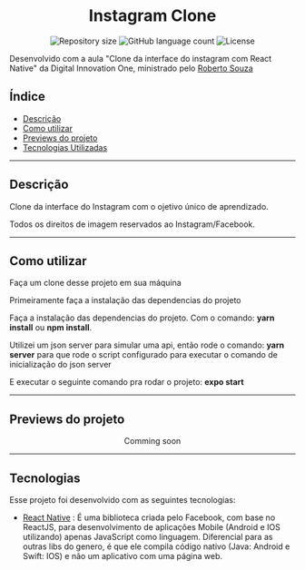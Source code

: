 <h1 align="center">
  Instagram Clone
</h1>

<p align="center">
 <img alt="Repository size" src="https://img.shields.io/github/repo-size/luizeduul/Instagram-Clone">
 <img alt="GitHub language count" src="https://img.shields.io/github/languages/count/luizeduul/Instagram-Clone">
 <img alt="License" src="https://img.shields.io/badge/license-MIT-brightgreen">
</p>
<p>Desenvolvido com a aula "Clone da interface do instagram com React Native" da Digital Innovation One,  ministrado pelo <a href="https://github.com/robertosousa1/" target="_blank" rel="noopener noreferrer nofollow">Roberto Souza</a></p>

## Índice
- [Descrição](#descrição)
- [Como utilizar](#como-utilizar)
- [Previews do projeto](#previews-do-projeto)
- [Tecnologias Utilizadas](#tecnologias)

---

## Descrição
<p>Clone da interface do Instagram com o ojetivo único de aprendizado.</p>
<p>Todos os direitos de imagem reservados ao Instagram/Facebook.</p>

---

## Como utilizar 
<p>Faça um clone desse projeto em sua máquina</p>
<p>Primeiramente faça a instalação das dependencias do projeto</p>
<p>Faça a instalação das dependencias do projeto. Com o comando: <strong>yarn install</strong> ou <strong>npm install</strong>.</p>
<p>Utilizei um json server para simular uma api, então rode o comando: <strong>yarn server</strong> para que rode o script configurado para executar o comando de inicialização do json server</p>
<p>E executar o seguinte comando pra rodar o projeto: <strong>expo start</strong></p>

---

## Previews do projeto

<p align="center">
 Comming soon
</p>

---

## Tecnologias
 Esse projeto foi desenvolvido com as seguintes tecnologias:
  - [React Native](https://facebook.github.io/react-native/) : É uma biblioteca criada pelo Facebook, com base no ReactJS, para desenvolvimento de aplicações Mobile (Android e IOS utilizando) apenas JavaScript como linguagem. Diferencial para as outras libs do genero, é que ele compila código nativo (Java: Android e Swift: IOS) e não um aplicativo com uma página web.

